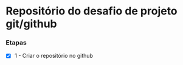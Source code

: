 # Repositório do desafio de projeto git/github

### Etapas
 - [X] 1 - Criar o repositório no github
